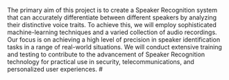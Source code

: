 The primary aim of this project is to create a Speaker Recognition system that can accurately 
differentiate between different speakers by analyzing their distinctive voice traits. To achieve this, we 
will employ sophisticated machine-learning techniques and a varied collection of audio recordings. 
Our focus is on achieving a high level of precision in speaker identification tasks in a range of real-world situations. We will conduct extensive training and testing to contribute to the advancement of 
Speaker Recognition technology for practical use in security, telecommunications, and personalized 
user experiences. #
